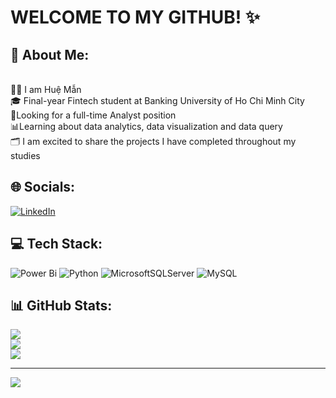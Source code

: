 # WELCOME TO MY GITHUB!  ✨<br> 

## 💫 About Me:
<br>👩‍🦰 I am Huệ Mẫn<br>🎓 Final-year Fintech student at Banking University of Ho Chi Minh City <br>💼Looking for a full-time Analyst position <br>📊Learning about data analytics, data visualization and data query<br>🗂️ I am excited to share the projects I have completed throughout my studies<br>


## 🌐 Socials:
[![LinkedIn](https://img.shields.io/badge/LinkedIn-%230077B5.svg?logo=linkedin&logoColor=white)](https://linkedin.com/in/www.linkedin.com/in/huemandam) 

## 💻 Tech Stack:
![Power Bi](https://img.shields.io/badge/power_bi-F2C811?style=for-the-badge&logo=powerbi&logoColor=black) ![Python](https://img.shields.io/badge/python-3670A0?style=for-the-badge&logo=python&logoColor=ffdd54) ![MicrosoftSQLServer](https://img.shields.io/badge/Microsoft%20SQL%20Server-CC2927?style=for-the-badge&logo=microsoft%20sql%20server&logoColor=white) ![MySQL](https://img.shields.io/badge/mysql-4479A1.svg?style=for-the-badge&logo=mysql&logoColor=white)

## 📊 GitHub Stats:
![](https://github-readme-stats.vercel.app/api?username=hman1812&theme=one_dark_pro&hide_border=false&include_all_commits=false&count_private=false)<br/>
![](https://nirzak-streak-stats.vercel.app/?user=hman1812&theme=one_dark_pro&hide_border=false)<br/>
![](https://github-readme-stats.vercel.app/api/top-langs/?username=hman1812&theme=one_dark_pro&hide_border=false&include_all_commits=false&count_private=false&layout=compact)

---
[![](https://visitcount.itsvg.in/api?id=hman1812&icon=0&color=0)](https://visitcount.itsvg.in)

<!-- Proudly created with GPRM ( https://gprm.itsvg.in ) -->
